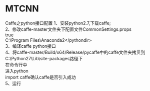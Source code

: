 # MTCNN

Caffe之python接口配置
1、安装python2.7,下载caffe;  
2、修改caffe-master文件夹下配置文件CommonSettings.props  
    <pythonsupport>true</pythonsupport>  
    <pythondir>C:\Program Files\Anaconda2\</pythondir>  
3、编译caffe python接口  
4、将caffe-master/Build/x64/Release/pycaffe中的caffe文件夹拷贝到C:\Python27\Lib\site-packages路径下  
   在命令行中  
   进入python  
   import caffe确认caffe是否引入成功  
 5、运行
